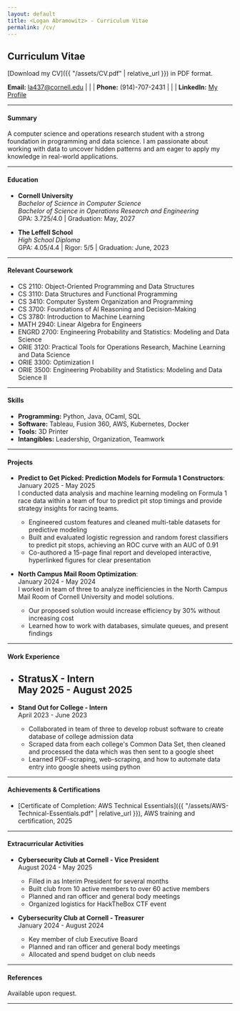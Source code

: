 ```yaml
---
layout: default
title: <Logan Abramowitz> - Curriculum Vitae
permalink: /cv/
---
```

## Curriculum Vitae

[Download my CV]({{ "/assets/CV.pdf" | relative_url }}) in PDF format.


**Email:** [la437@cornell.edu](mailto:la437@cornell.edu) | | | **Phone:** (914)-707-2431 | | | **LinkedIn:** [My Profile](https://www.linkedin.com/in/logan-abramowitz)

---

#### Summary
A computer science and operations research student with a strong foundation in programming and data science. I am passionate about working with data to uncover hidden patterns and am eager to apply my knowledge in real-world applications.

---

#### Education
- **Cornell University**  
  *Bachelor of Science in Computer Science*  
  *Bachelor of Science in Operations Research and Engineering*  
  GPA: 3.725/4.0 | Graduation: May, 2027

- **The Leffell School**  
  *High School Diploma*  
  GPA: 4.05/4.4 | Rigor: 5/5 | Graduation: June, 2023

---

#### Relevant Coursework
- CS 2110: Object-Oriented Programming and Data Structures
- CS 3110: Data Structures and Functional Programming
- CS 3410: Computer System Organization and Programming
- CS 3700: Foundations of AI Reasoning and Decision-Making
- CS 3780: Introduction to Machine Learning 
- MATH 2940: Linear Algebra for Engineers
- ENGRD 2700: Engineering Probability and Statistics: Modeling and Data Science
- ORIE 3120: Practical Tools for Operations Research, Machine Learning and Data Science
- ORIE 3300: Optimization I
- ORIE 3500: Engineering Probability and Statistics: Modeling and Data Science II


---

#### Skills
- **Programming:** Python, Java, OCaml, SQL  
- **Software:** Tableau, Fusion 360, AWS, Kubernetes, Docker  
- **Tools:** 3D Printer
- **Intangibles:** Leadership, Organization, Teamwork  

---

#### Projects
- **Predict to Get Picked: Prediction Models for Formula 1 Constructors**:  
  January 2025 - May 2025  
  I conducted data analysis and machine learning modeling on Formula 1 race data within a team of four to predict pit stop timings and provide strategy insights for racing teams.  
  - Engineered custom features and cleaned multi-table datasets for predictive modeling  
  - Built and evaluated logistic regression and random forest classifiers to predict pit stops, achieving an ROC curve with an AUC of 0.91  
  - Co-authored a 15-page final report and developed interactive, hyperlinked figures for clear presentation  

- **North Campus Mail Room Optimization**:  
  January 2024 - May 2024  
  I worked in team of three to analyze inefficiencies in the North Campus Mail Room of Cornell University and model solutions.  
  - Our proposed solution would increase efficiency by 30% without increasing cost  
  - Learned how to work with databases, simulate queues, and present findings  

---

#### Work Experience
- **StratusX - Intern**  
  May 2025 - August 2025
  - 

- **Stand Out for College - Intern**  
  April 2023 - June 2023
  - Collaborated in team of three to develop robust software to create database of college admission data
  - Scraped data from each college's Common Data Set, then cleaned and processed the data which was then sent to a google sheet
  - Learned PDF-scraping, web-scraping, and how to automate data entry into google sheets using python

---

#### Achievements & Certifications
- [Certificate of Completion: AWS Technical Essentials]({{ "/assets/AWS-Technical-Essentials.pdf" | relative_url }}), AWS training and certification, 2025  

---

#### Extracurricular Activities
- **Cybersecurity Club at Cornell - Vice President**  
  August 2024 - May 2025
  - Filled in as Interim President for several months
  - Built club from 10 active members to over 60 active members
  - Planned and ran officer and general body meetings
  - Organized logistics for HackTheBox CTF event

- **Cybersecurity Club at Cornell - Treasurer**  
  January 2024 - August 2024
  - Key member of club Executive Board
  - Planned and ran officer and general body meetings
  - Allocated and spend budget on club needs


---

#### References
Available upon request.

---
